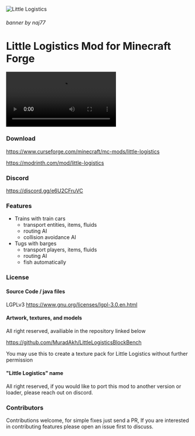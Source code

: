 ![Little Logistics](https://user-images.githubusercontent.com/31002977/162084973-b37fd259-e3c5-4c91-81e5-193f32e1ef91.png)
###### banner by naj77


# Little Logistics Mod for Minecraft Forge

<video src="https://user-images.githubusercontent.com/31002977/150042817-908a75b5-2802-4c83-a13d-0fbecc0ec94c.mp4"></video>

### Download

https://www.curseforge.com/minecraft/mc-mods/little-logistics

https://modrinth.com/mod/little-logistics

### Discord

https://discord.gg/e6U2CFruVC

### Features

- Trains with train cars 
  - transport entities, items, fluids
  - routing AI
  - collision avoidance AI
- Tugs with barges
  - transport players, items, fluids
  - routing AI
  - fish automatically

### License 

#### Source Code / java files

LGPLv3 
https://www.gnu.org/licenses/lgpl-3.0.en.html

#### Artwork, textures, and models

All right reserved, availiable in the repository linked below

https://github.com/MuradAkh/LittleLogisticsBlockBench

You may use this to create a texture pack for Little Logistics without further permission

#### "Little Logistics" name

All right reserved, if you would like to port this mod to another version or loader, please reach out on discord.

### Contributors

Contributions welcome, for simple fixes just send a PR, If you are interested in contributing features please open an issue first to discuss. 

